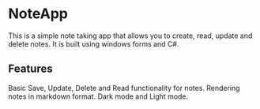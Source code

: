 # NoteApp
This is a simple note taking app that allows you to create, read, update and delete notes. It is built using windows forms and C#.

## Features
Basic Save, Update, Delete and Read functionality for notes.
Rendering notes in markdown format.
Dark mode and Light mode.